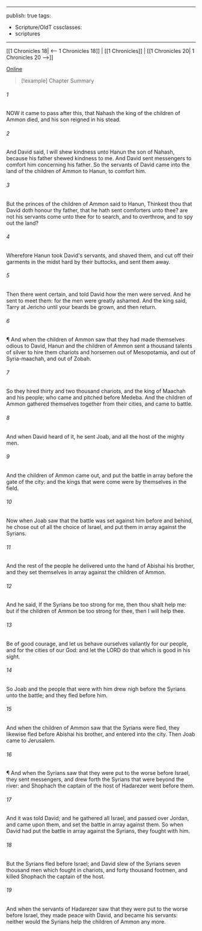 

---
publish: true
tags:
  - Scripture/OldT
cssclasses:
  - scriptures
---
[[1 Chronicles 18| <-- 1 Chronicles 18]] | [[1 Chronicles]] | [[1 Chronicles 20| 1 Chronicles 20 -->]]

[Online](https://churchofjesuschrist.org/study/scriptures/ot/1-chr/19?lang=eng)

>[!example] Chapter Summary
>
###### 1
NOW it came to pass after this, that Nahash the king of the children of Ammon died, and his son reigned in his stead.
###### 2
And David said, I will shew kindness unto Hanun the son of Nahash, because his father shewed kindness to me.  And David sent messengers to comfort him concerning his father.  So the servants of David came into the land of the children of Ammon to Hanun, to comfort him.
###### 3
But the princes of the children of Ammon said to Hanun, Thinkest thou that David doth honour thy father, that he hath sent comforters unto thee?  are not his servants come unto thee for to search, and to overthrow, and to spy out the land?
###### 4
Wherefore Hanun took David's servants, and shaved them, and cut off their garments in the midst hard by their buttocks, and sent them away.
###### 5
Then there went certain, and told David how the men were served.  And he sent to meet them: for the men were greatly ashamed.  And the king said, Tarry at Jericho until your beards be grown, and then return.
###### 6
¶ And when the children of Ammon saw that they had made themselves odious to David, Hanun and the children of Ammon sent a thousand talents of silver to hire them chariots and horsemen out of Mesopotamia, and out of Syria-maachah, and out of Zobah.
###### 7
So they hired thirty and two thousand chariots, and the king of Maachah and his people; who came and pitched before Medeba.  And the children of Ammon gathered themselves together from their cities, and came to battle.
###### 8
And when David heard of it, he sent Joab, and all the host of the mighty men.
###### 9
And the children of Ammon came out, and put the battle in array before the gate of the city: and the kings that were come were by themselves in the field.
###### 10
Now when Joab saw that the battle was set against him before and behind, he chose out of all the choice of Israel, and put them in array against the Syrians.
###### 11
And the rest of the people he delivered unto the hand of Abishai his brother, and they set themselves in array against the children of Ammon.
###### 12
And he said, If the Syrians be too strong for me, then thou shalt help me: but if the children of Ammon be too strong for thee, then I will help thee.
###### 13
Be of good courage, and let us behave ourselves valiantly for our people, and for the cities of our God: and let the LORD do that which is good in his sight.
###### 14
So Joab and the people that were with him drew nigh before the Syrians unto the battle; and they fled before him.
###### 15
And when the children of Ammon saw that the Syrians were fled, they likewise fled before Abishai his brother, and entered into the city.  Then Joab came to Jerusalem.
###### 16
¶ And when the Syrians saw that they were put to the worse before Israel, they sent messengers, and drew forth the Syrians that were beyond the river: and Shophach the captain of the host of Hadarezer went before them.
###### 17
And it was told David; and he gathered all Israel, and passed over Jordan, and came upon them, and set the battle in array against them.  So when David had put the battle in array against the Syrians, they fought with him.
###### 18
But the Syrians fled before Israel; and David slew of the Syrians seven thousand men which fought in chariots, and forty thousand footmen, and killed Shophach the captain of the host.
###### 19
And when the servants of Hadarezer saw that they were put to the worse before Israel, they made peace with David, and became his servants: neither would the Syrians help the children of Ammon any more.



